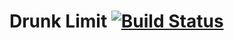# Drunk Limit [![Build Status](https://travis-ci.org/trivial-features/trivial-features.svg?branch=master)](https://travis-ci.org/trivial-features/trivial-features)
